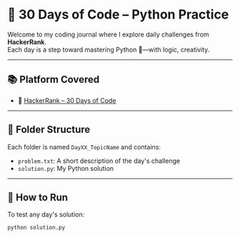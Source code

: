 # 🌟 30 Days of Code – Python Practice

Welcome to my coding journal where I explore daily challenges from **HackerRank**.  
Each day is a step toward mastering Python 🐍—with logic, creativity.

---

## 📚 Platform Covered

- 🔸 [HackerRank – 30 Days of Code](https://www.hackerrank.com/domains/tutorials/30-days-of-code)  

---

## 📁 Folder Structure

Each folder is named `DayXX_TopicName` and contains:
- `problem.txt`: A short description of the day's challenge
- `solution.py`: My Python solution

---

## 🚀 How to Run

To test any day's solution:

```bash
python solution.py
